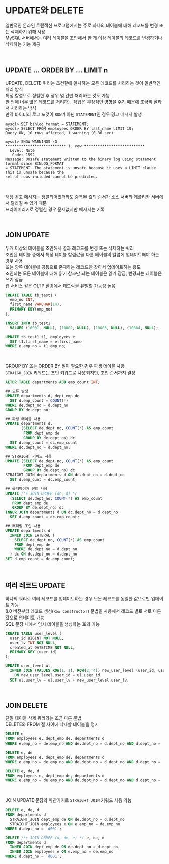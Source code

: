 # UPDATE와 DELETE
일반적인 온라인 트랜잭션 프로그램에서는 주로 하나의 테이블에 대해 레코드를 변경 또는 삭제하기 위해 사용  
MySQL 서버에서는 여러 테이블을 조인해서 한 개 이상 테이블의 레코드를 변경하거나 삭제하는 기능 제공  

<br>

## UPDATE ... ORDER BY ... LIMIT n
UPDATE, DELETE 쿼리는 조건절에 일치하는 모든 레코드를 처리하는 것이 일반적인 처리 방식  
특정 칼럼으로 정렬한 후 상위 몇 건만 처리하는 것도 가능  
한 번에 너무 많은 레코드를 처리하는 작업은 부정적인 영향을 주기 때문에 조금씩 잘라서 처리하는 방식  
만약 바이너리 로그 포맷이 `ROW`가 아닌 `STATEMENT`인 경우 경고 메시지 발생  

```
mysql> SET binlog_format = STATEMENT;
mysql> SELECT FROM employees ORDER BY last_name LIMIT 10;
Query OK, 10 rows affected, 1 warning (0.36 sec)

mysql> SHOW WARNINGS \G
*************************** 1. row ***************************
  Level: Note
   Code: 1592
Message: Unsafe statement written to the binary log using statement format since BINLOG_FORMAT
= STATEMENT. The statement is unsafe because it uses a LIMIT clause. This is unsafe because the
set of rows included cannot be predicted.
```

<br>

해당 경고 메시지는 정렬되어있더라도 중복된 값의 순서가 소스 서버와 레플리카 서버에서 달라질 수 있기 때문  
프라이머리키로 정렬한 경우 문제없지만 메시지는 기록  

<br>

## JOIN UPDATE
두개 이상의 테이블을 조인해서 결과 레코드를 변경 또는 삭제하는 쿼리  
조인된 테이블 중에서 특정 테이블 칼럼값을 다른 테이블의 칼럼에 업데이트해야 하는 경우 사용  
또는 양쪽 테이블에 공통으로 존재하는 레코드만 찾아서 업데이트하는 용도  
조인되는 모든 테이블에 대해 읽기 참조만 되는 테이블은 읽기 잠금, 변경되는 테이블은 쓰기 잠금  
웹 서비스 같은 OLTP 환경에서 데드락을 유발할 가능성 높음  

```sql
CREATE TABLE tb_test1 (
  emp_no INT,
  first_name VARCHAR(14),
  PRIMARY KEY(emp_no)
);

INSERT INTO tb_test1
  VALUES (10001, NULL), (10002, NULL), (10003, NULL), (10004, NULL);

UPDATE tb_test1 t1, employees e
  SET t1.first_name = e.first_name
WHERE e.emp_no = t1.emp_no;
```

<br>

GROUP BY 또는 ORDER BY 절이 필요한 경우 파생 테이블 사용  
`STRAIGH_JOIN` 키워드는 조인 키워드로 사용되지만, 조인 순서까지 결정  

```sql
ALTER TABLE departments ADD emp_count INT;

## 오류 발생
UPDATE departments d, dept_emp de
  SET d.emp_count = COUNT(*)
WHERE de.dept_no = d.dept_no
GROUP BY de.dept_no;

## 파생 테이블 사용
UPDATE departments d,
       (SELECT de.dept_no, COUNT(*) AS emp_count
        FROM dept_emp de
        GROUP BY de.dept_no) dc
  SET d.emp_count = dc.emp_count
WHERE dc.dept_no = d.dept_no;

## STRAIGHT 키워드 사용
UPDATE (SELECT de.dept_no, COuNT(*) AS emp_count
        FROM dept_emp de
        GROUP BY de.dept_no) dc
STRAIGHT_JOIN departments d ON dc.dept_no = d.dept_no
  SET d.emp_ount = dc.emp_count;

## 옵티마이저 힌트 사용
UPDATE /*+ JOIN_ORDER (dc, d) */
  (SELECT de.dept_no, COUNT(*) AS emp_count
   FROM dept_emp de
   GROUP BY de.dept_no) dc
INNER JOIN departments d ON dc.dept_no = d.dept_no
  SET d.emp_count = dc.emp_count;

## 래터럴 조인 사용
UPDATE departments d
  INNER JOIN LATERAL (
    SELECT de.dept_no, COUNT(*) AS emp_count
    FROM dept_emp de
    WHERE de.dept_no = d.dept_no
  ) dc ON dc.dept_no = d.dept_no
SET d.emp_count = dc.emp_count;
```

<br>

## 여러 레코드 UPDATE
하나의 쿼리로 여러 레코드를 업데이트하는 경우 모든 레코드를 동일한 값으로만 업데이트 가능  
8.0 버전부터 레코드 생성(`Row Constructor`) 문법을 사용해서 레코드 별로 서로 다른 값으로 업데이트 가능  
SQL 문장 내에서 임시 테이블을 생성하는 효과 가능  

```sql
CREATE TABLE user_level (
  user_id BIGINT NOT NULL,
  user_lv INT NOT NULL,
  created_at DATETIME NOT NULL,
  PRIMARY KEY (user_id)
);

UPDATE user_level ul
  INNER JOIN (VALUES ROW(1, 1), ROW(2, 4)) new_user_level (user_id, user_lv)
    ON new_user_level.user_id = ul.user_id
  SET ul.user_lv = ul.user_lv + new_user_level.user_lv;
```

<br>

## JOIN DELETE
단일 테이블 삭제 쿼리와는 조금 다른 문법  
DELETE와 FROM 절 사이에 삭제할 테이블을 명시  

```sql
DELETE e
FROM employees e, dept_emp de, departments d
WHERE e.emp_no = de.emp_no AND de.dept_no = d.dept_no AND d.dept_no = 'd001';

DELETE e, de
FROM employees e, dept_emp de, departments d
WHERE e.emp_no = de.emp_no AND de.dept_no = d.dept_no AND d.dept_no = 'd001';

DELETE e, de, d
FROM employees e, dept_emp de, departments d
WHERE e.emp_no = de.emp_no AND de.dept_no = d.dept_no AND d.dept_no = 'd001';
```

<br>

JOIN UPDATE 문장과 마찬가지로 `STRAIGHT_JOIN` 키워드 사용 가능  

```sql
DELETE e, de, d
FROM departments d
  STRAIGHT_JOIN dept_emp de ON de.dept_no = d.dept_no
  STRAIGHT_JOIN employees e ON e.emp_no = de.emp_no
WHERE d.dept_no = 'd001';

DELETE /*+ JOIN_ORDER (d, de, e) */ e, de, d
FROM departments d
  INNER JOIN dept_emp de ON de.dept_no = d.dept_no
  INNER JOIN employees e ON e.emp_no = de.emp_no
WHERE d.dept_no = 'd001';
```

<br>
